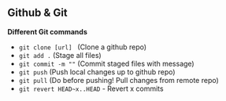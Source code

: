 ## Github & Git

**Different Git commands**

- `git clone [url] ` (Clone a github repo)
- `git add .` (Stage all files)
- `git commit -m ""` (Commit staged files with message)
- `git push` (Push local changes up to github repo)
- `git pull` (Do before pushing! Pull changes from remote repo)
- `git revert HEAD~x..HEAD` - Revert x commits
